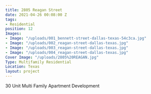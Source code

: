 ```yaml
---
title: 2805 Reagan Street
date: 2021-04-26 00:08:00 Z
tags:
- Residential
position: 12
Images:
- Image: "/uploads/001_bennett-street-dallas-texas-54c3ca.jpg"
- Image: "/uploads/002_reagan-street-dallas-texas.jpg"
- Image: "/uploads/003_reagan-street-dallas-texas.jpg"
- Image: "/uploads/004_reagan-street-dallas-texas.jpg"
Cover Image: "/uploads/2805%20REAGAN.jpg"
Type: Multifamily Residential
Location: Texas
layout: project
---
```


30 Unit Multi Family Apartment Development

